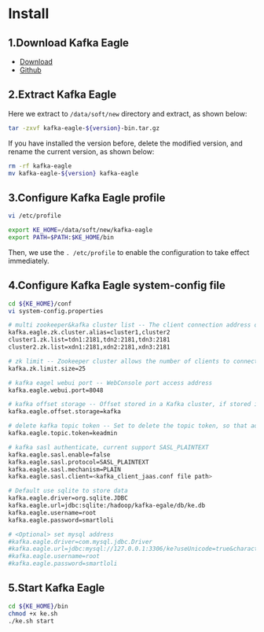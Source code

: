 # Install

## 1.Download Kafka Eagle
  * [Download](http://download.smartloli.org/)
  * [Github](https://github.com/smartloli/kafka-eagle)

## 2.Extract Kafka Eagle
Here we extract to ```/data/soft/new``` directory and extract, as shown below:
```bash
tar -zxvf kafka-eagle-${version}-bin.tar.gz
```
If you have installed the version before, delete the modified version, and rename the current version, as shown below:
```bash
rm -rf kafka-eagle
mv kafka-eagle-${version} kafka-eagle
```

## 3.Configure Kafka Eagle profile
```bash
vi /etc/profile

export KE_HOME=/data/soft/new/kafka-eagle
export PATH=$PATH:$KE_HOME/bin
```
Then, we use the ```. /etc/profile``` to enable the configuration to take effect immediately.

## 4.Configure Kafka Eagle system-config file
```bash
cd ${KE_HOME}/conf
vi system-config.properties

# multi zookeeper&kafka cluster list -- The client connection address of the Zookeeper cluster is set here
kafka.eagle.zk.cluster.alias=cluster1,cluster2
cluster1.zk.list=tdn1:2181,tdn2:2181,tdn3:2181
cluster2.zk.list=xdn1:2181,xdn2:2181,xdn3:2181

# zk limit -- Zookeeper cluster allows the number of clients to connect to
kafka.zk.limit.size=25

# kafka eagel webui port -- WebConsole port access address
kafka.eagle.webui.port=8048

# kafka offset storage -- Offset stored in a Kafka cluster, if stored in the zookeeper, you can not use this option
kafka.eagle.offset.storage=kafka

# delete kafka topic token -- Set to delete the topic token, so that administrators can have the right to delete
kafka.eagle.topic.token=keadmin

# kafka sasl authenticate, current support SASL_PLAINTEXT
kafka.eagle.sasl.enable=false
kafka.eagle.sasl.protocol=SASL_PLAINTEXT
kafka.eagle.sasl.mechanism=PLAIN
kafka.eagle.sasl.client=<kafka_client_jaas.conf file path>

# Default use sqlite to store data
kafka.eagle.driver=org.sqlite.JDBC
kafka.eagle.url=jdbc:sqlite:/hadoop/kafka-egale/db/ke.db
kafka.eagle.username=root
kafka.eagle.password=smartloli

# <Optional> set mysql address
#kafka.eagle.driver=com.mysql.jdbc.Driver
#kafka.eagle.url=jdbc:mysql://127.0.0.1:3306/ke?useUnicode=true&characterEncoding=UTF-8&zeroDateTimeBehavior=convertToNull
#kafka.eagle.username=root
#kafka.eagle.password=smartloli

```

## 5.Start Kafka Eagle
```bash
cd ${KE_HOME}/bin
chmod +x ke.sh
./ke.sh start
```
